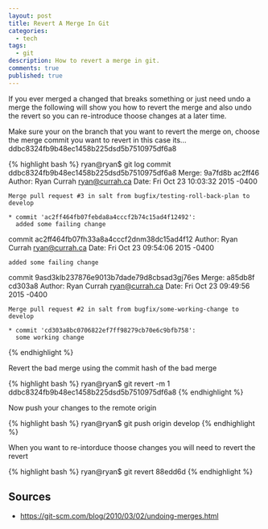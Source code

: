 ```yaml
---
layout: post
title: Revert A Merge In Git
categories:
  - tech
tags:
  - git
description: How to revert a merge in git.
comments: true
published: true
---
```


If you ever merged a changed that breaks something or just need undo a merge the following will show you how to revert the merge and also undo the revert so you can re-introduce thoose changes at a later time.

Make sure your on the branch that you want to revert the merge on, choose the merge commit you want to revert in this case its... ddbc8324fb9b48ec1458b225dsd5b7510975df6a8

{% highlight bash %}
ryan@ryan$ git log
commit ddbc8324fb9b48ec1458b225dsd5b7510975df6a8
Merge: 9a7fd8b ac2ff46
Author: Ryan Currah <ryan@currah.ca>
Date:   Fri Oct 23 10:03:32 2015 -0400

    Merge pull request #3 in salt from bugfix/testing-roll-back-plan to develop

    * commit 'ac2ff464fb07febda8a4cccf2b74c15ad4f12492':
      added some failing change

commit ac2ff464fb07fh33a8a4cccf2dnm38dc15ad4f12
Author: Ryan Currah <ryan@currah.ca>
Date:   Fri Oct 23 09:54:06 2015 -0400

    added some failing change

commit 9asd3klb237876e9013b7dade79d8cbsad3gj76es
Merge: a85db8f cd303a8
Author: Ryan Currah <ryan@currah.ca>
Date:   Fri Oct 23 09:49:56 2015 -0400

    Merge pull request #2 in salt from bugfix/some-working-change to develop

    * commit 'cd303a8bc0706822ef7ff98279cb70e6c9bfb758':
      some working change
{% endhighlight %}


Revert the bad merge using the commit hash of the bad merge

{% highlight bash %}
ryan@ryan$ git revert -m 1 ddbc8324fb9b48ec1458b225dsd5b7510975df6a8
{% endhighlight %}


Now push your changes to the remote origin

{% highlight bash %}
ryan@ryan$ git push origin develop
{% endhighlight %}

When you want to re-intorduce thoose changes you will need to revert the revert

{% highlight bash %}
ryan@ryan$ git revert 88edd6d
{% endhighlight %}


## Sources
- https://git-scm.com/blog/2010/03/02/undoing-merges.html
